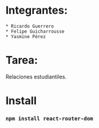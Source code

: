 # Integrantes:

    * Ricardo Guerrero
    * Felipe Guicharrousse
    * Yasmine Pérez 

# Tarea:

Relaciones estudiantiles.

# Install

### `npm install react-router-dom`